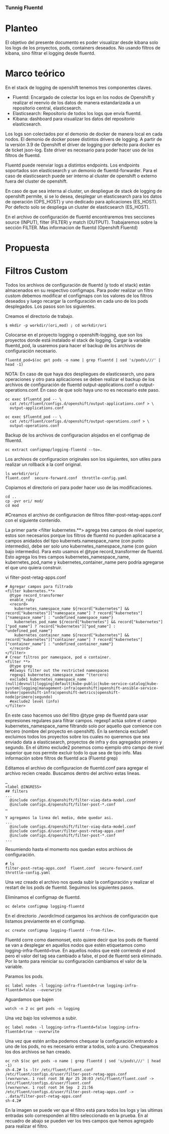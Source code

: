### Tunnig Fluentd

# Planteo
El objetivo del presente documento es poder visualizar desde kibana solo los logs de los proyectos, pods, containers deseados. No usando filtros de kibana, sino filtrar el logging desde fluentd.

# Marco teórico
En el stack de logging de openshift tenemos tres componentes claves.

- Fluentd: Encargado de colectar los logs en los nodos de Openshift y realizar el reenvío de los datos de manera estandarizada a un repositorio central, elasticsearch.
- Elasticsearch: Repositorio de todos los logs que envía fluentd.
- Kibana: dashboard para visualizar los datos del repositorio elasticsearch.

Los logs son colectados por el demonio de docker de manera local en cada nodos. El demonio de docker posee distintos drivers de logging. A partir de la versión 3.9 de Openshift el driver de logging por defecto para docker es de ticket json-log. Este driver es necesario para poder hacer uso de los filtros de fluentd. 

Fluentd puede reenviar logs a distintos endpoints. Los endpoints soportados son elasticsearch y un demonio de fluentd-forwarder. Para el caso de elasticsearch puede ser interno al cluster de openshift o externo fuera del cluster de openshift.

En caso de que sea interna al cluster, un despliegue de stack de logging de openshift permite, si se lo desea, desplegar un elasticsearch para los datos de operación (OPS_HOST) y uno dedicado para aplicaciones (ES_HOST). Por defecto solo se despliega un cluster de elasticsearch (ES_HOST).

En el archivo de configuración de fluentd encontraremos tres secciones source (INPUT), filter (FILTER) y match (OUTPUT). Trabajaremos sobre la sección FILTER. Mas informacion de fluentd (Openshift Fluentd)

# Propuesta

# Filtros Custom 
Todos los archivos de configuración de fluentd (y todo el stack) están almacenados en su respectivo configmaps. Para poder realizar un filtro custom debemos modificar el configmaps con los valores de los filtros deseados y luego recargar la configuración en cada uno de los pods desplegados. Los pasos son los siguientes.

Creamos el directorio de trabajo.
```
$ mkdir -p workdir/(ori,mod) ; cd workdir/ori
```

Colocarse en el proyecto logging o openshift-logging, que son los proyectos donde está instalado el stack de logging. Cargar la variable fluentd_pod, la usaremos para hacer el backup de los archivos de configuración necesario.

```
fluentd_pod=$(oc get pods -o name | grep fluentd | sed 's/pods\///' | head -1)
```

NOTA: En caso de que haya dos despliegues de elasticsearch, uno para operaciones y otro para aplicaciones se deben realizar el backup de los archivos de configuración de fluentd output-applications.conf o output-operations.conf. En caso de que solo haya uno no es necesario este paso.

```
oc exec $fluentd_pod -- \
  cat /etc/fluent/configs.d/openshift/output-applications.conf > \
  output-applications.conf
```

```
oc exec $fluentd_pod -- \
  cat /etc/fluent/configs.d/openshift/output-operations.conf > \
  output-operations.conf
```

Backup de los archivos de configuracion alojados en el configmap de flluentd.

```
oc extract configmap/logging-fluentd --to=.
```

Los archivos de configuracion originales son los siguientes, son utiles para realizar un rollback a la conf original.

```
ls workdir/ori/
fluent.conf  secure-forward.conf  throttle-config.yaml
```

Copiamos el directorio ori para poder hacer uso de las modificaciones.
```
cd ..
cp -pvr ori/ mod/
cd mod
```

#Creamos el archivo de configuracion de filtros filter-post-retag-apps.conf con el siguiente contenido.

La primer parte <filter kubernetes.**> agrega tres campos de nivel superior, estos son necesarios porque los filtros de fluentd no pueden aplicacarse a campos anidados del tipo kubernets.namespace_name (con punto intermedio), debe ser solo uno kubernetes_namespace_name (con guion bajo intermedio). Para esto usamos el @type record_transformer de fluentd. Esto agrega los tres campos  kubernetes_namespace_name, kubernetes_pod_name y kubernetes_container_name pero podría agregarse el que uno quiera construir. 

vi filter-post-retag-apps.conf 
```
# Agregar campos para filtrado
<filter kubernetes.**>
  @type record_transformer
  enable_ruby
  <record>
    kubernetes_namespace_name ${record["kubernetes"] && record["kubernetes"]["namespace_name"] ? record["kubernetes"]["namespace_name"] : "undefined_namespace_name"}
    kubernetes_pod_name ${record["kubernetes"] && record["kubernetes"]["pod_name"] ? record["kubernetes"]["pod_name"] : "undefined_pod_name"}
    kubernetes_container_name ${record["kubernetes"] && record["kubernetes"]["container_name"] ? record["kubernetes"]["container_name"] : "undefined_container_name"}
  </record>
</filter>
# Crear filtros por namespace, pod o container. 
<filter **>
  @type grep
  #Always filter out the restricted namespaces
  regexp1 kubernetes_namespace_name ^(tercero)
  exclude1 kubernetes_namespace_name (null|devnull|logging|default|kube-public|kube-service-catalog|kube-system|logging|management-infra|openshift|openshift-ansible-service-broker|openshift-infra|openshift-metrics|openshift-node|primero|segundo)
  #exclude2 level (info)
</filter>
```

En este caso hacemos uso del filtro @type grep de fluentd para usar expresiones regulares para filtrar campos. regexp1 actúa sobre el campo kubernetes_namespace_name filtrando solo por aquello que comience con tercero (nombre del proyecto en openshift). En la sentencia exclude1 excluimos todos los proyectos sobre los cuales no queremos que sea enviado data a elasticsearch, proyectos de infra y dos agregados primero y segundo. En el último exclude2 ponemos como ejemplo otro campo de nivel superior que nos permite excluir todo lo que sea de tipo info. Mas información sobre filtros de fluentd aca (Fluentd grep)


Editamos el archivo de configuracion de fluentd.conf para agregar el archivo recien creado. Buscamos dentro del archivo estas lineas.

```
…
<label @INGRESS>
## filters
...
  @include configs.d/openshift/filter-viaq-data-model.conf
  @include configs.d/openshift/filter-post-*.conf
…

Y agregamos la linea del medio, debe quedar asi.
...
  @include configs.d/openshift/filter-viaq-data-model.conf
  @include configs.d/user/filter-post-retag-apps.conf
  @include configs.d/openshift/filter-post-*.conf
...
```

Resumiendo hasta el momento nos quedan estos archivos de configuración.

```
# ls 
filter-post-retag-apps.conf  fluent.conf  secure-forward.conf  throttle-config.yaml
```

Una vez creado el archivo nos queda subir la configuración y realizar el restart de los pods de fluentd. Seguimos los siguientes pasos.

Eliminamos el configmap de fluentd.
```
oc delete configmap logging-fluentd
```

En el directorio ./wordir/mod cargamos los archivos de configuración que listamos previamente en el configmap.
```
oc create configmap logging-fluentd --from-file=.
```

Fluentd corre como daemonset, esto quiere decir que los pods de fluentd se van a desplegar en aquellos nodos que estén etiquetamos como logging-infra-fluentd=true. En aquellos nodos que esté corriendo el pod pero el valor del tag sea cambiado a false, el pod de fluentd será eliminado. Por lo tanto para reiniciar su configuración cambiamos el valor de la variable.

Paramos los pods.
```
oc label nodes -l logging-infra-fluentd=true logging-infra-fluentd=false --overwrite
```


Aguardamos que bajen
```
watch -n 2 oc get pods -n logging
```

Una vez bajo los volvemos a subir.
```
oc label nodes -l logging-infra-fluentd=false logging-infra-fluentd=true --overwrite
```

Una vez que estén arriba podemos chequear la configuración entrando a uno de los pods, no es necesario entrar a todos, solo a uno. Chequeamos los dos archivos se han creado.

```
oc rsh $(oc get pods -o name | grep fluentd | sed 's/pods\///' | head -1)
sh-4.2# ls -ltr /etc/fluent/fluent.conf /etc/fluent/configs.d/user/filter-post-retag-apps.conf 
lrwxrwxrwx. 1 root root 38 Apr 25 20:03 /etc/fluent/fluent.conf -> /etc/fluent/configs.d/user/fluent.conf
lrwxrwxrwx. 1 root root 34 Sep  2 21:56 /etc/fluent/configs.d/user/filter-post-retag-apps.conf -> ..data/filter-post-retag-apps.conf
sh-4.2# 
```

En la imagen se puede ver que el filtro está para todos los logs y las ultimas entradas solo corresponden al filtro seleccionado en la prueba. En al recuadro de abajo se pueden ver los tres campos que hemos agregado para realizar el filtro.

